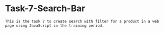 # Task-7-Search-Bar
    This is the task 7 to create search with filter for a product in a web page using JavaScript in the training period.
